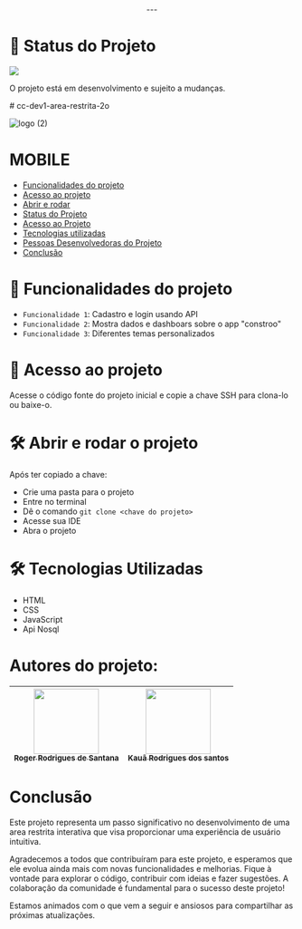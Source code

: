 <p align="center">
---

# :construction: Status do Projeto

<img src="http://img.shields.io/static/v1?label=STATUS&message=EM%20DESENVOLVIMENTO&color=GREEN&style=for-the-badge"/>

O projeto está em desenvolvimento e sujeito a mudanças.

</p>

﻿# cc-dev1-area-restrita-2o <br>

![logo (2)](https://github.com/user-attachments/assets/f4b7ae54-8983-4904-b27f-cfe119c6a2ab)




# MOBILE
* [Funcionalidades do projeto](#hammer-funcionalidades-do-projeto)
* [Acesso ao projeto](#file_folder-acesso-ao-projeto)
* [Abrir e rodar](#hammer_and_wrench-abrir-e-rodar-o-projeto)
* [Status do Projeto](#construction-status-do-projeto)
* [Acesso ao Projeto](#file_folder-acesso-ao-projeto)
* [Tecnologias utilizadas](#hammer_and_wrench-tecnologias-utilizadas)
* [Pessoas Desenvolvedoras do Projeto](#autores-do-projeto)
* [Conclusão](#conclusão)


# :hammer: Funcionalidades do projeto

- `Funcionalidade 1`: Cadastro e login usando API
- `Funcionalidade 2`: Mostra dados e dashboars sobre o app "constroo"
- `Funcionalidade 3`: Diferentes temas personalizados

# :file_folder: Acesso ao projeto


Acesse o código fonte do projeto inicial e copie a chave SSH para clona-lo ou baixe-o.


# :hammer_and_wrench: Abrir e rodar o projeto

Após ter copiado a chave:
* Crie uma pasta para o projeto
* Entre no terminal
* Dê o comando `git clone <chave do projeto>`
* Acesse sua IDE
* Abra o projeto



# :hammer_and_wrench: Tecnologias Utilizadas
* HTML
* CSS
* JavaScript
* Api Nosql


# Autores do projeto:
| [<img loading="lazy" src="https://avatars.githubusercontent.com/u/124629701?s=400&v=4" width=115><br><sub>Roger Rodrigues de Santana</sub>](https://github.com/Roger13san) |  [<img loading="lazy" src="https://avatars.githubusercontent.com/u/124402143?v=4" width=115><br><sub>Kauã Rodrigues dos santos</sub>](https://github.com/kauarsantoss) 
| :---: | :---: |

# Conclusão

Este projeto representa um passo significativo no desenvolvimento de uma area restrita interativa que visa proporcionar uma experiência de usuário intuitiva. 

Agradecemos a todos que contribuíram para este projeto, e esperamos que ele evolua ainda mais com novas funcionalidades e melhorias. Fique à vontade para explorar o código, contribuir com ideias e fazer sugestões. A colaboração da comunidade é fundamental para o sucesso deste projeto!

Estamos animados com o que vem a seguir e ansiosos para compartilhar as próximas atualizações.

